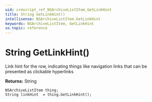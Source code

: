 ```yaml
---
uid: crmscript_ref_NSArchiveListItem_GetLinkHint
title: String GetLinkHint()
intellisense: NSArchiveListItem.GetLinkHint
keywords: NSArchiveListItem, GetLinkHint
so.topic: reference
---
```


# String GetLinkHint()

Link hint for the row, indicating things like navigation links that can be presented as clickable hyperlinks

**Returns:** String

```crmscript
NSArchiveListItem thing;
String linkHint  = thing.GetLinkHint();
```

